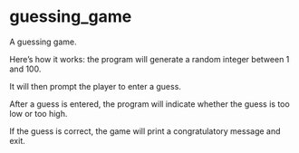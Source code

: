 # guessing_game
A guessing game.

Here’s how it works: the program will generate a random integer between 1 and 100.

It will then prompt the player to enter a guess.

After a guess is entered, the program will indicate whether the guess is too low or too high.

If the guess is correct, the game will print a congratulatory message and exit.
